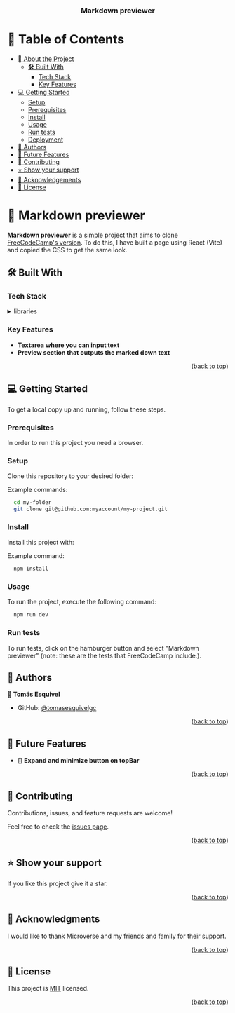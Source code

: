 <a name="readme-top"></a>

<div align="center">

  <h3><b>Markdown previewer</b></h3>

</div>

<!-- TABLE OF CONTENTS -->

# 📗 Table of Contents

- [📖 About the Project](#about-project)
  - [🛠 Built With](#built-with)
    - [Tech Stack](#tech-stack)
    - [Key Features](#key-features)
- [💻 Getting Started](#getting-started)
  - [Setup](#setup)
  - [Prerequisites](#prerequisites)
  - [Install](#install)
  - [Usage](#usage)
  - [Run tests](#run-tests)
  - [Deployment](#deployment)
- [👥 Authors](#authors)
- [🔭 Future Features](#future-features)
- [🤝 Contributing](#contributing)
- [⭐️ Show your support](#support)
- [🙏 Acknowledgements](#acknowledgements)
- [📝 License](#license)

<!-- PROJECT DESCRIPTION -->

# 📖 Markdown previewer <a name="about-project"></a>

**Markdown previewer** is a simple project that aims to clone [FreeCodeCamp's version](https://markdown-previewer.freecodecamp.rocks). To do this, I have built a page using React (Vite) and copied the CSS to get the same look.

## 🛠 Built With <a name="built-with"></a>

### Tech Stack <a name="tech-stack"></a>

<details>
  <summary>libraries</summary>
  <ul>
    <li><a href="https://reactjs.org/">React.js</a></li>
    <li><a href="https://vitejs.dev">Vite</a></li>
    <li><a href="https://cdnjs.com/libraries/marked">Marked</a></li>
  </ul>
  <summary>Languages</summary>
  <ul>
    <li><a href="https://lenguajecss.com/css/introduccion/que-es-css/">CSS</a></li>
    <li><a href="https://www.javascript.com">Javascript</a></li>
    <li><a href="https://html.com">HTML</a></li>
  </ul>
</details>

<!-- Features -->

### Key Features <a name="key-features"></a>

- **Textarea where you can input text**
- **Preview section that outputs the marked down text**

<p align="right">(<a href="#readme-top">back to top</a>)</p>

<!-- GETTING STARTED -->

## 💻 Getting Started <a name="getting-started"></a>

To get a local copy up and running, follow these steps.

### Prerequisites

In order to run this project you need a browser.

### Setup

Clone this repository to your desired folder:

Example commands:

```sh
  cd my-folder
  git clone git@github.com:myaccount/my-project.git
```

### Install

Install this project with:


Example command:

```sh
  npm install
```

### Usage

To run the project, execute the following command:

```sh
  npm run dev
```

### Run tests

To run tests, click on the hamburger button and select "Markdown previewer" (note: these are the tests that FreeCodeCamp include.).

<!-- AUTHORS -->

## 👥 Authors <a name="authors"></a>

👤 **Tomás Esquivel**

- GitHub: [@tomasesquivelgc](https://github.com/tomasesquivelgc)

<p align="right">(<a href="#readme-top">back to top</a>)</p>

<!-- FUTURE FEATURES -->

## 🔭 Future Features <a name="future-features"></a>

- [] **Expand and minimize button on topBar**

<p align="right">(<a href="#readme-top">back to top</a>)</p>

<!-- CONTRIBUTING -->

## 🤝 Contributing <a name="contributing"></a>

Contributions, issues, and feature requests are welcome!

Feel free to check the [issues page](../../issues/).

<p align="right">(<a href="#readme-top">back to top</a>)</p>

<!-- SUPPORT -->

## ⭐️ Show your support <a name="support"></a>

If you like this project give it a star.

<p align="right">(<a href="#readme-top">back to top</a>)</p>

<!-- ACKNOWLEDGEMENTS -->

## 🙏 Acknowledgments <a name="acknowledgements"></a>

I would like to thank Microverse and my friends and family for their support.

<p align="right">(<a href="#readme-top">back to top</a>)</p>

<!-- LICENSE -->

## 📝 License <a name="license"></a>

This project is [MIT](./LICENSE) licensed.

<p align="right">(<a href="#readme-top">back to top</a>)</p>